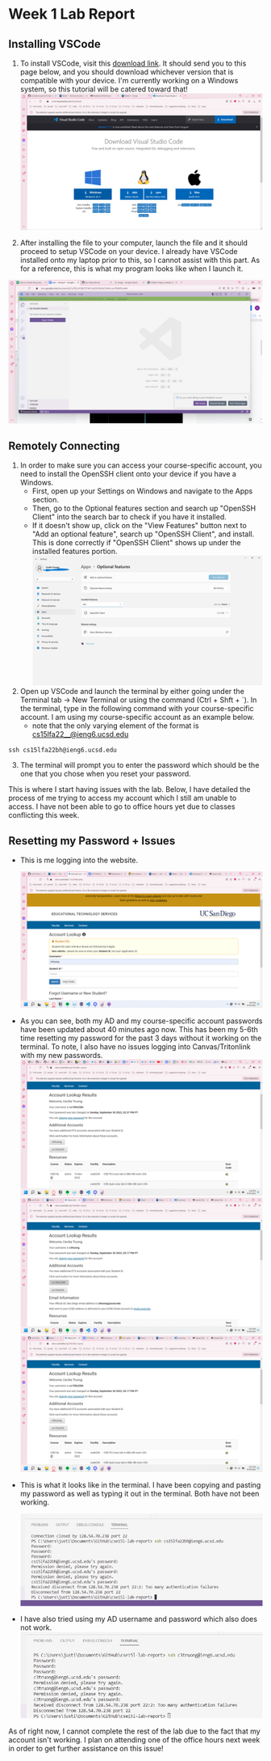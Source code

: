 # Week 1 Lab Report
## Installing VSCode
1. To install VSCode, visit this [download link](https://code.visualstudio.com/download). It should send you to this page below, and you should download whichever version that is compatible with your device. I'm currently working on a Windows system, so this tutorial will be catered toward that!
![Image](https://github.com/ceciliatruong/cse15l-lab-report/blob/main/vscode%20download%20page.png?raw=true)

2. After installing the file to your computer, launch the file and it should proceed to setup VSCode on your device. I already have VSCode installed onto my laptop prior to this, so I cannot assist with this part. As for a reference, this is what my program looks like when I launch it.

![Image](https://github.com/ceciliatruong/cse15l-lab-report/blob/main/my%20vscode%20home%20page.png?raw=true)
## Remotely Connecting
1. In order to make sure you can access your course-specific account, you need to install the OpenSSH client onto your device if you have a Windows.
    * First, open up your Settings on Windows and navigate to the Apps section.
    * Then, go to the Optional features section and search up "OpenSSH Client" into the search bar to check if you have it installed. 
    * If it doesn't show up, click on the "View Features" button next to "Add an optional feature", search up "OpenSSH Client", and install. This is done correctly if "OpenSSH Client" shows up under the installed features portion.
    ![Image](https://github.com/ceciliatruong/cse15l-lab-report/blob/main/openssh.png?raw=true)
2. Open up VSCode and launch the terminal by either going under the Terminal tab -> New Terminal or using the command (Ctrl + Shft + `). In the terminal, type in the following command with your course-specific account. I am using my course-specific account as an example below.
    * note that the only varying element of the format is cs15lfa22__@ieng6.ucsd.edu
```
ssh cs15lfa22bh@ieng6.ucsd.edu
```
3. The terminal will prompt you to enter the password which should be the one that you chose when you reset your password.

This is where I start having issues with the lab. Below, I have detailed the process of me trying to access my account which I still am unable to access. I have not been able to go to office hours yet due to classes conflicting this week.

## Resetting my Password + Issues
* This is me logging into the website.

    ![Image](https://github.com/ceciliatruong/cse15l-lab-report/blob/main/logging%20in.png?raw=true)

* As you can see, both my AD and my course-specific account passwords have been updated about 40 minutes ago now. This has been my 5-6th time resetting my password for the past 3 days without it working on the terminal. To note, I also have no issues logging into Canvas/Tritonlink with my new passwords.
        ![Image](https://github.com/ceciliatruong/cse15l-lab-report/blob/main/changing%20it%20again.png?raw=true)
        ![Image](https://github.com/ceciliatruong/cse15l-lab-report/blob/main/last%20changed%2040%20mins%20ago.png?raw=true)
        ![Image](https://github.com/ceciliatruong/cse15l-lab-report/blob/main/course%20specific%20says%20the%20same.png?raw=true)

* This is what it looks like in the terminal. I have been copying and pasting my password as well as typing it out in the terminal. Both have not been working.

    ![Image](https://github.com/ceciliatruong/cse15l-lab-report/blob/main/attempting%20in%20terminal.jpg?raw=true)

* I have also tried using my AD username and password which also does not work. 
    ![Image](https://github.com/ceciliatruong/cse15l-lab-report/blob/main/trying%20w%20ad.jpg?raw=true)

As of right now, I cannot complete the rest of the lab due to the fact that my account isn't working. I plan on attending one of the office hours next week in order to get further assistance on this issue!